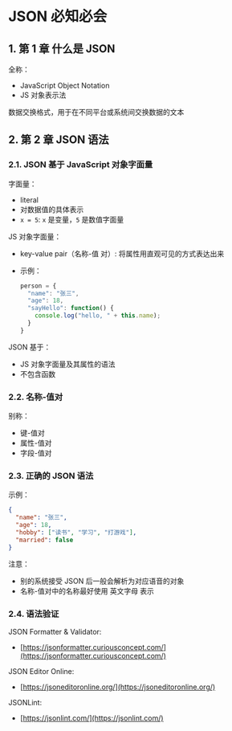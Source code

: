 # JSON 必知必会

## 1. 第 1 章 什么是 JSON

全称：

* JavaScript Object Notation
* JS 对象表示法

数据交换格式，用于在不同平台或系统间交换数据的文本


## 2. 第 2 章 JSON 语法

### 2.1. JSON 基于 JavaScript 对象字面量

字面量：

* literal
* 对数据值的具体表示
* `x = 5`: `x` 是变量，`5` 是数值字面量

JS 对象字面量：

* key-value pair（名称-值 对）: 将属性用直观可见的方式表达出来
* 示例：

    ```js
    person = {
      "name": "张三",
      "age": 18,
      "sayHello": function() {
        console.log("hello, " + this.name);
      }
    }
    ```

JSON 基于：

* JS 对象字面量及其属性的语法
* 不包含函数

### 2.2. 名称-值对

别称：

* 键-值对
* 属性-值对
* 字段-值对

### 2.3. 正确的 JSON 语法

示例：

```json
{
  "name": "张三",
  "age": 18,
  "hobby": ["读书", "学习", "打游戏"],
  "married": false
}
```

注意：

* 别的系统接受 JSON 后一般会解析为对应语音的对象
* 名称-值对中的名称最好使用 英文字母 表示

### 2.4. 语法验证

JSON Formatter & Validator:

* [https://jsonformatter.curiousconcept.com/](https://jsonformatter.curiousconcept.com/)

JSON Editor Online:

* [https://jsoneditoronline.org/](https://jsoneditoronline.org/)

JSONLint:

* [https://jsonlint.com/](https://jsonlint.com/)